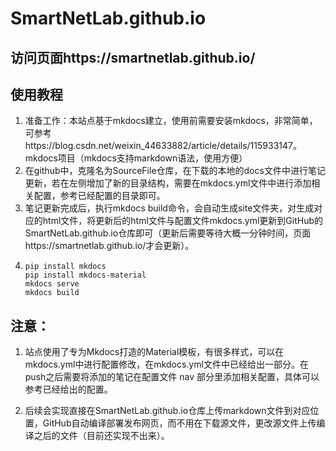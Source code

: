 # SmartNetLab.github.io

## 访问页面https://smartnetlab.github.io/

## 使用教程

1. 准备工作：本站点基于mkdocs建立，使用前需要安装mkdocs，非常简单，可参考https://blog.csdn.net/weixin_44633882/article/details/115933147。mkdocs项目（mkdocs支持markdown语法，使用方便）
2. 在github中，克隆名为SourceFile仓库，在下载的本地的docs文件中进行笔记更新，若在左侧增加了新的目录结构，需要在mkdocs.yml文件中进行添加相关配置，参考已经配置的目录即可。
3. 笔记更新完成后，执行mkdocs build命令，会自动生成site文件夹，对生成对应的html文件，将更新后的html文件与配置文件mkdocs.yml更新到GitHub的SmartNetLab.github.io仓库即可（更新后需要等待大概一分钟时间，页面https://smartnetlab.github.io/才会更新）。
4. ```
   pip install mkdocs
   pip install mkdocs-material
   mkdocs serve
   mkdocs build
   ```

## 注意：

1. 站点使用了专为Mkdocs打造的Material模板，有很多样式，可以在mkdocs.yml中进行配置修改，在mkdocs.yml文件中已经给出一部分。在push之后需要将添加的笔记在配置文件 nav 部分里添加相关配置，具体可以参考已经给出的配置。

2. 后续会实现直接在SmartNetLab.github.io仓库上传markdown文件到对应位置，GitHub自动编译部署发布网页，而不用在下载源文件，更改源文件上传编译之后的文件（目前还实现不出来）。
